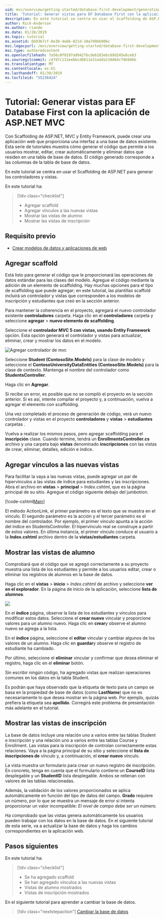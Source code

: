 ```yaml
---
uid: mvc/overview/getting-started/database-first-development/generating-views
title: 'Tutorial: Generar vistas para EF Database First con la aplicación de ASP.NET MVC'
description: En este tutorial se centra en usar el Scaffolding de ASP.NET para generar los controladores y vistas.
author: Rick-Anderson
ms.author: riande
ms.date: 01/28/2019
ms.topic: tutorial
ms.assetid: 669367cf-8e30-4eb6-821d-10a7d9bb906c
msc.legacyurl: /mvc/overview/getting-started/database-first-development/generating-views
msc.type: authoredcontent
ms.openlocfilehash: 7a56c0f9197a99427bcde6103ebc69d245e8ce63
ms.sourcegitcommit: c47d7c131eebbcd8811e31edda210d64cf4b9d6b
ms.translationtype: MT
ms.contentlocale: es-ES
ms.lasthandoff: 01/30/2019
ms.locfileid: "55236424"
---
```

# <a name="tutorial-generate-views-for-ef-database-first-with-aspnet-mvc-app"></a>Tutorial: Generar vistas para EF Database First con la aplicación de ASP.NET MVC

Con Scaffolding de ASP.NET, MVC y Entity Framework, puede crear una aplicación web que proporciona una interfaz a una base de datos existente. Esta serie de tutoriales muestra cómo generar el código que permite a los usuarios mostrar, editar, crear automáticamente y eliminar datos que residen en una tabla de base de datos. El código generado corresponde a las columnas de la tabla de base de datos.

En este tutorial se centra en usar el Scaffolding de ASP.NET para generar los controladores y vistas.

En este tutorial ha:

> [!div class="checklist"]
> * Agregar scaffold
> * Agregar vínculos a las nuevas vistas
> * Mostrar las vistas de alumno
> * Mostrar las vistas de inscripción

## <a name="prerequisite"></a>Requisito previo

* [Crear modelos de datos y aplicaciones de web](creating-the-web-application.md)

## <a name="add-scaffold"></a>Agregar scaffold

Está listo para generar el código que le proporcionará las operaciones de datos estándar para las clases del modelo. Agregue el código mediante la adición de un elemento de scaffolding. Hay muchas opciones para el tipo de scaffolding que puede agregar; en este tutorial, las plantillas scaffold incluirá un controlador y vistas que corresponden a los modelos de inscripción y estudiantes que creó en la sección anterior.

Para mantener la coherencia en el proyecto, agregará el nuevo controlador existente **controladores** carpeta. Haga clic en el **controladores** carpeta y seleccione **agregar** > **nuevo elemento de scaffolding**.

Seleccione el **controlador MVC 5 con vistas, usando Entity Framework** opción. Esta opción generará el controlador y vistas para actualizar, eliminar, crear y mostrar los datos en el modelo.

![Agregar controlador de mvc](generating-views/_static/image2.png)

Seleccione **Student (ContosoSite.Models)** para la clase de modelo y seleccione el **ContosoUniversityDataEntities (ContosoSite.Models)** para la clase de contexto. Mantenga el nombre del controlador como **StudentsController**.

Haga clic en **Agregar**.

Si recibe un error, es posible que no se compiló el proyecto en la sección anterior. Si es así, intente compilar el proyecto y, a continuación, vuelva a agregar el elemento con scaffolding.

Una vez completado el proceso de generación de código, verá un nuevo controlador y vistas en el proyecto **controladores** y **vistas** > **estudiantes** carpetas .


Vuelva a realizar los mismos pasos, pero agregar scaffolding para el **inscripción** clase. Cuando termine, tendrá un **EnrollmentsController.cs** archivo y una carpeta bajo **vistas** denominado **inscripciones** con las vistas de crear, eliminar, detalles, edición e índice.

## <a name="add-links-to-new-views"></a>Agregar vínculos a las nuevas vistas

Para facilitar la vaya a las nuevas vistas, puede agregar un par de hipervínculos a las vistas de índice para estudiantes y las inscripciones. Abra el archivo en **vistas** > **principal** > *Index.cshtml*, que es la página principal de su sitio. Agregue el código siguiente debajo del jumbotron.

[!code-cshtml[Main](generating-views/samples/sample1.cshtml)]

El método ActionLink, el primer parámetro es el texto que se muestra en el vínculo. El segundo parámetro es la acción y el tercer parámetro es el nombre del controlador. Por ejemplo, el primer vínculo apunta a la acción del índice en StudentsController. El hipervínculo real se construye a partir de estos valores. En última instancia, el primer vínculo conduce al usuario a la **Index.cshtml** archivo dentro de la **vistas/estudiantes** carpeta.

## <a name="display-student-views"></a>Mostrar las vistas de alumno

Comprobará que el código que se agregó correctamente a su proyecto muestra una lista de los estudiantes y permite a los usuarios editar, crear o eliminar los registros de alumnos en la base de datos.

Haga clic en el **vistas** > **inicio** > *Index.cshtml* de archivo y seleccione **ver en el explorador**. En la página de inicio de la aplicación, seleccione **lista de alumnos**.

![](generating-views/_static/image6.png)

En el **índice** página, observe la lista de los estudiantes y vínculos para modificar estos datos. Seleccione el **crear nuevo** vincular y proporcione valores para un alumno nuevo. Haga clic en **crear**y observe el alumno nuevo se agrega a la lista.

En el **índice** página, seleccione el **editar** vincular y cambiar algunos de los valores de un alumno. Haga clic en **guardar**y observe el registro de estudiante ha cambiado.

Por último, seleccione el **eliminar** vincular y confirmar que desea eliminar el registro, haga clic en el **eliminar** botón.

Sin escribir ningún código, ha agregado vistas que realizan operaciones comunes en los datos en la tabla Student.

Es podrán que haya observado que la etiqueta de texto para un campo se basa en la propiedad de base de datos (como **LastName**) que no es necesariamente lo que desea mostrar en la página web. Por ejemplo, quizás prefiera la etiqueta sea **apellido**. Corregirá este problema de presentación más adelante en el tutorial.

## <a name="display-enrollment-views"></a>Mostrar las vistas de inscripción

La base de datos incluye una relación uno a varios entre las tablas Student e inscripción y una relación uno a varios entre las tablas Course y Enrollment. Las vistas para la inscripción de controlan correctamente estas relaciones. Vaya a la página principal de su sitio y seleccione el **lista de inscripciones de** vínculo y, a continuación, el **crear nuevo** vínculo.

La vista muestra un formulario para crear un nuevo registro de inscripción. En concreto, tenga en cuenta que el formulario contiene un **CourseID** lista desplegable y un **StudentID** lista desplegable. Ambos se rellenan con valores de las tablas relacionadas.

Además, la validación de los valores proporcionados se aplica automáticamente en función del tipo de datos del campo. **Grado** requiere un número, por lo que se muestra un mensaje de error si intenta proporcionar un valor incompatible: *El nivel de campo debe ser un número.*

Ha comprobado que las vistas genera automáticamente los usuarios pueden trabajar con los datos en la base de datos. En el siguiente tutorial de esta serie, va a actualizar la base de datos y haga los cambios correspondientes en la aplicación web.

## <a name="next-steps"></a>Pasos siguientes

En este tutorial ha:

> [!div class="checklist"]
> * Se ha agregado scaffold
> * Se han agregado vínculos a las nuevas vistas
> * Vistas de alumno mostrados
> * Vistas de inscripción mostrados

En el siguiente tutorial para aprender a cambiar la base de datos.
> [!div class="nextstepaction"]
> [Cambiar la base de datos](changing-the-database.md)